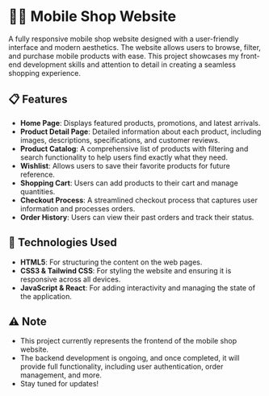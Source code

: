 # 🧑‍💻 **Mobile Shop Website**

A fully responsive mobile shop website designed with a user-friendly interface and modern aesthetics. The website allows users to browse, filter, and purchase mobile products with ease. This project showcases my front-end development skills and attention to detail in creating a seamless shopping experience.

## 📋 **Features**

- **Home Page**: Displays featured products, promotions, and latest arrivals.
- **Product Detail Page**: Detailed information about each product, including images, descriptions, specifications, and customer reviews.
- **Product Catalog**: A comprehensive list of products with filtering and search functionality to help users find exactly what they need.
- **Wishlist**: Allows users to save their favorite products for future reference.
- **Shopping Cart**: Users can add products to their cart and manage quantities.
- **Checkout Process**: A streamlined checkout process that captures user information and processes orders.
- **Order History**: Users can view their past orders and track their status.

## **🚀 Technologies Used**

- **HTML5**: For structuring the content on the web pages.
- **CSS3 & Tailwind CSS**: For styling the website and ensuring it is responsive across all devices.
- **JavaScript & React**: For adding interactivity and managing the state of the application.

## ⚠️ **Note**

- This project currently represents the frontend of the mobile shop website. 
- The backend development is ongoing, and once completed, it will provide full functionality, including user authentication, order management, and more. 
- Stay tuned for updates!
